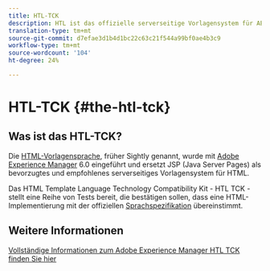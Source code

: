 ```yaml
---
title: HTL-TCK
description: HTL ist das offizielle serverseitige Vorlagensystem für AEM
translation-type: tm+mt
source-git-commit: d7efae3d1b4d1bc22c63c21f544a99bf0ae4b3c9
workflow-type: tm+mt
source-wordcount: '104'
ht-degree: 24%

---
```



# HTL-TCK {#the-htl-tck}

## Was ist das HTL-TCK?

Die [HTML-Vorlagensprache](overview.md), früher Sightly genannt, wurde mit [Adobe Experience Manager](http://www.adobe.com/de/solutions/web-experience-management.html) 6.0 eingeführt und ersetzt JSP (Java Server Pages) als bevorzugtes und empfohlenes serverseitiges Vorlagensystem für HTML.

Das HTML Template Language Technology Compatibility Kit - HTL TCK - stellt eine Reihe von Tests bereit, die bestätigen sollen, dass eine HTML-Implementierung mit der offiziellen [Sprachspezifikation](https://github.com/adobe/htl-spec) übereinstimmt.

## Weitere Informationen

[Vollständige Informationen zum Adobe Experience Manager HTL TCK finden Sie hier](https://github.com/adobe/htl-tck)
